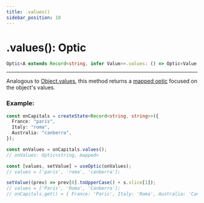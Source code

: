 ```yaml
---
title: .values()
sidebar_position: 10
---
```


# .values(): Optic

```ts
Optic<A extends Record<string, infer Value>>.values: () => Optic<Value, mapped>;
```

---

Analogous to [Object.values](https://developer.mozilla.org/docs/Web/JavaScript/Reference/Global_Objects/Object/values), this method returns a [mapped optic](<../../guides/mapped optics()>) focused on the object's values.

### Example:

```ts
const onCapitals = createState<Record<string, string>>({
  France: "paris",
  Italy: "roma",
  Australia: "canberra",
});

const onValues = onCapitals.values();
// onValues: Optic<string, mapped>

const [values, setValue] = useOptic(onValues);
// values = ['paris', 'roma', 'canberra'];

setValue((prev) => prev[0].toUpperCase() + s.slice[1]);
// values = ['Paris', 'Roma', 'Canberra'];
// onCapitals.get() = { France: 'Paris', Italy: 'Roma', Australia: 'Canberra' };
```
